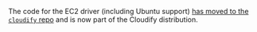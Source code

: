 The code for the EC2 driver (including Ubuntu support) [has moved to the `cloudify` repo](https://github.https://github.com/CloudifySource/cloudify/tree/master/esc/src/main/resources/clouds/ec2) and is now part of the Cloudify distribution. 

